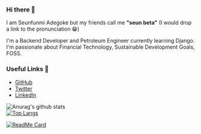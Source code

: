 ### Hi there 👋
I am Seunfunmi Adegoke but my friends call me **"seun beta"** (I would drop a link to the pronunciation 😁)  


I'm a Backend Developer and Petroleum Engineer currently learning Django. I'm passionate about Financial Technology, Sustainable Development Goals, FOSS.

### Useful Links 🌻
- [GitHub](https://github.com/seun-beta)
- [Twitter](https://twitter.com/seun_beta)
- [LinkedIn](https://www.linkedin.com/in/seunfunmi-adegoke/)  

![Anurag's github stats](https://github-readme-stats.vercel.app/api?username=seun-beta&show_icons=true&theme=tokyonight)  
[![Top Langs](https://github-readme-stats.vercel.app/api/top-langs/?username=seun-beta&layout=compact&theme=tokyonight)](https://github.com/anuraghazra/github-readme-stats)  

[![ReadMe Card](https://github-readme-stats.vercel.app/api/pin/?username=seun-beta&repo=APIs)](https://github.com/seun-beta/APIs)
